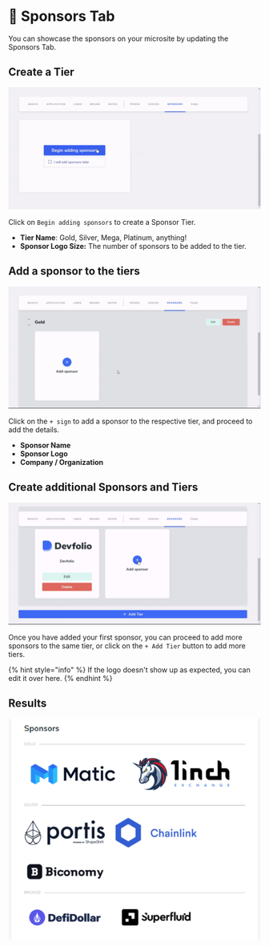 # 🤝 Sponsors Tab

You can showcase the sponsors on your microsite by updating the Sponsors Tab.

## Create a Tier

![](../../.gitbook/assets/sponsors-p1.gif)

Click on `Begin adding sponsors` to create a Sponsor Tier.

* **Tier Name**: Gold, Silver, Mega, Platinum, anything!
* **Sponsor Logo Size:** The number of sponsors to be added to the tier.

## Add a sponsor to the tiers

![](../../.gitbook/assets/sponsors-p2.gif)

Click on the `+ sign` to add a sponsor to the respective tier, and proceed to add the details.

* **Sponsor Name**
* **Sponsor Logo**
* **Company / Organization**

## Create additional Sponsors and Tiers

![](../../.gitbook/assets/sponsors-p3.gif)

Once you have added your first sponsor, you can proceed to add more sponsors to the same tier, or click on the `+ Add Tier` button to add more tiers.

{% hint style="info" %}
If the logo doesn't show up as expected, you can edit it over here.
{% endhint %}

## Results

![](<../../.gitbook/assets/image (121).png>)
